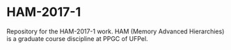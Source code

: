 # HAM-2017-1
Repository for the HAM-2017-1 work. HAM (Memory Advanced Hierarchies) is a graduate course discipline at PPGC of UFPel.

